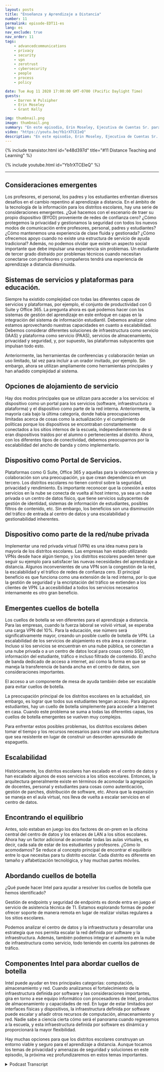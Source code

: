 ```yaml
---
layout: posts
title: "Enseñanza y Aprendizaje a Distancia"
number: 11
permalink: episode-EDT11-es
lang: es
nav_exclude: true
nav_order: 11
tags:
    - advancedcommunications
    - privacy
    - security
    - vpn
    - zerotrust
    - cybersecurity
    - people
    - process
    - policy

date: Tue Aug 11 2020 17:00:00 GMT-0700 (Pacific Daylight Time)
guests:
    - Darren W Pulsipher
    - Erin Moseley
    - Grant Kelly

img: thumbnail.png
image: thumbnail.png
summary: "En este episodio, Erin Moseley, Ejecutiva de Cuentas Sr. para Educación en Intel, y Grant Kelly, Arquitecto de Soluciones para Educación en Intel, se unen a Darren para hablar sobre los desafíos del aprendizaje y enseñanza a distancia y los cambios abrumadores que los distritos escolares, maestros, padres y estudiantes están enfrentando durante la pandemia de Covid-19. Descubre cómo los estudiantes y maestros se están conectando con nuevas tecnologías y formas de aprendizaje."
video: "https://youtu.be/Yb1rXTCEIeQ"
description: "En este episodio, Erin Moseley, Ejecutiva de Cuentas Sr. para Educación en Intel, y Grant Kelly, Arquitecto de Soluciones para Educación en Intel, se unen a Darren para hablar sobre los desafíos del aprendizaje y enseñanza a distancia y los cambios abrumadores que los distritos escolares, maestros, padres y estudiantes están enfrentando durante la pandemia de Covid-19. Descubre cómo los estudiantes y maestros se están conectando con nuevas tecnologías y formas de aprendizaje."
---
```


<div>
{% include transistor.html id="e48d397d" title="#11 Distance Teaching and Learning" %}

{% include youtube.html id="Yb1rXTCEIeQ" %}
</div>

---

## Consideraciones emergentes

Los profesores, el personal, los padres y los estudiantes enfrentan diversos desafíos en el cambio repentino al aprendizaje a distancia. En el ámbito de la tecnología de la información para los distritos escolares, hay una serie de consideraciones emergentes. ¿Qué hacemos con el escenario de traer su propio dispositivo (BYOD) proveniente de redes de confianza cero? ¿Cómo protegemos la privacidad y gestionamos la seguridad con todos los nuevos modos de comunicación entre profesores, personal, padres y estudiantes? ¿Cómo mantenemos una experiencia de clase fluida y gestionada? ¿Cómo ofrecemos apoyo cuando no existe una estructura de servicio de ayuda tradicional? Además, no podemos olvidar que existe un aspecto social importante que debe impulsar una experiencia sin problemas. Un estudiante de tercer grado distraído por problemas técnicos cuando necesitan conectarse con profesores y compañeros tendrá una experiencia de aprendizaje a distancia disminuida.

## Sistemas de servicios y plataformas para educación.

Siempre ha existido complejidad con todas las diferentes capas de servicios y plataformas, por ejemplo, el conjunto de productividad con G Suite y Office 365. La pregunta ahora es qué podemos hacer con los sistemas de gestión del aprendizaje en este enfoque en capas en la integración del sistema de información estudiantil. Debemos analizar cómo estamos aprovechando nuestras capacidades en cuanto a escalabilidad. Debemos considerar diferentes soluciones de infraestructura como servicio (IAAS) y plataforma como servicio (PAAS), servicios de almacenamiento, privacidad y seguridad, y, por supuesto, las plataformas subyacentes que impulsan todo esto.

Anteriormente, las herramientas de conferencias y colaboración tenían un uso limitado, tal vez para incluir a un orador invitado, por ejemplo. Sin embargo, ahora se utilizan ampliamente como herramientas principales y han añadido complejidad al sistema.

## Opciones de alojamiento de servicio

Hay dos modos principales que se utilizan para acceder a los servicios: el dispositivo como un portal para los servicios (software, infraestructura o plataforma) y el dispositivo como parte de la red interna. Anteriormente, la mayoría caía bajo la última categoría, donde había preocupaciones limitadas acerca de cosas como la actualización y el cumplimiento de políticas porque los dispositivos se encontraban constantemente conectados a los sitios internos de la escuela, independientemente de si eran dispositivos traídos por el alumno o pertenecientes al distrito. Ahora, con los diferentes tipos de conectividad, debemos preocuparnos por la escalabilidad del ancho de banda y cómo implementarlo.

## Dispositivo como Portal de Servicios.

Plataformas como G Suite, Office 365 y aquellas para la videoconferencia y colaboración son una preocupación, ya que crean dependencia en un tercero. Los distritos escolares no tienen control sobre la seguridad, privacidad y rendimiento. Es importante reconocer que la conexión a estos servicios en la nube se conecta de vuelta al host interno, ya sea un nube privada o un centro de datos físico, que tiene servicios subyacentes de gestión de identidad, sistemas de información de estudiantes, posibles filtros de contenido, etc. Sin embargo, los beneficios son una disminución del tráfico de entrada al centro de datos y una escalabilidad y gestionabilidad inherentes.

## Dispositivo como parte de la red/nube privada

Implementar una red privada virtual (VPN) es una idea nueva para la mayoría de los distritos escolares. Las empresas han estado utilizando VPNs desde hace algún tiempo, y los distritos escolares pueden tener que seguir su ejemplo para satisfacer las nuevas necesidades del aprendizaje a distancia. Algunos inconvenientes de una VPN son la congestión de la red, la escalabilidad y el tráfico de redes de confianza cero. El principal beneficio es que funciona como una extensión de la red interna, por lo que la gestión de seguridad y la encriptación del tráfico se extienden a los clientes de VPN. La accesibilidad a todos los servicios necesarios internamente es otro gran beneficio.

## Emergentes cuellos de botella

Los cuellos de botella se ven diferentes para el aprendizaje a distancia. Para las empresas, cuando la fuerza laboral se volvió virtual, se esperaba una carga VPN del 10%. Para la educación, ese número será significativamente mayor, creando un posible cuello de botella de VPN. La escalabilidad de los servicios de alojamiento es otra área a considerar. Incluso si los servicios se encuentran en una nube pública, se conectan a una nube privada o a un centro de datos local para cosas como SSO, información del estudiante, tráfico e incluso filtrado de contenido. El ancho de banda dedicado de acceso a internet, así como la forma en que se maneja la transferencia de banda ancha en el centro de datos, son consideraciones importantes.

El acceso a un componente de mesa de ayuda también debe ser escalable para evitar cuellos de botella.

La preocupación principal de los distritos escolares en la actualidad, sin embargo, es lograr que todos sus estudiantes tengan acceso. Para algunos estudiantes, hay un cuello de botella simplemente para acceder a Internet en casa. Cuando este problema se suma a todas las diferentes capas, los cuellos de botella emergentes se vuelven muy complejos.

Para enfrentar estos posibles problemas, los distritos escolares deben tomar el tiempo y los recursos necesarios para crear una sólida arquitectura que sea resistente en lugar de construir un desorden apresurado de espaguetis.

## Escalabilidad<h3>

Históricamente, los distritos escolares han escalado en el centro de datos y han escalado algunos de esos servicios a los sitios escolares. Entonces, la arquitectura generalmente existe en términos de acomodar la agregación de docentes, personal y estudiantes para cosas como autenticación, gestión de parches, distribución de software, etc. Ahora que la expansión se maneja en el aula virtual, nos lleva de vuelta a escalar servicios en el centro de datos.

## Encontrando el equilibrio

Antes, solo estaban en juego los dos factores de on-prem en la oficina central del centro de datos y los enlaces de LAN a los sitios escolares. Ahora hay un factor adicional de acomodar todas las aulas virtuales, es decir, cada sala de estar de los estudiantes y profesores. ¿Cómo lo acomodamos? Se reduce al concepto principal de encontrar el equilibrio entre lo que necesitas para tu distrito escolar. Cada distrito es diferente en tamaño y alfabetización tecnológica, y hay muchas partes móviles.

## Abordando cuellos de botella

¿Qué puede hacer Intel para ayudar a resolver los cuellos de botella que hemos identificado?

Gestión de endpoints y seguridad de endpoints es donde entra en juego el servicio de asistencia técnica de TI. Estamos explorando formas de poder ofrecer soporte de manera remota en lugar de realizar visitas regulares a los sitios escolares.

Podemos analizar el centro de datos y la infraestructura y desarrollar una estrategia que nos permita escalar la red definida por software y la infraestructura. Además, también podemos integrar el aumento en la nube de infraestructura como servicio, todo teniendo en cuenta los patrones de tráfico.

## Componentes Intel para abordar cuellos de botella

Intel puede ayudar en tres principales categorías: computación, almacenamiento y red. Cuando analizamos el fortalecimiento de la infraestructura definida por software y las consideraciones importantes, gira en torno a ese equipo informático con procesadores de Intel, productos de almacenamiento y capacidades de red. En lugar de estar limitados por interfaces físicas y dispositivos, la infraestructura definida por software puede escalar y añadir otros recursos de computación, almacenamiento y red. Nadie sabe a ciencia cierta cómo será el panorama cuando regresemos a la escuela, y esta infraestructura definida por software es dinámica y proporcionará la mayor flexibilidad.

Hay muchas opciones para que los distritos escolares construyan un entorno viable y seguro para el aprendizaje a distancia. Aunque tocamos los temas de privacidad y amenazas de seguridad y soluciones en este episodio, la próxima vez profundizaremos en estos temas importantes.



<details>
<summary> Podcast Transcript </summary>

<p></p>

</details>
